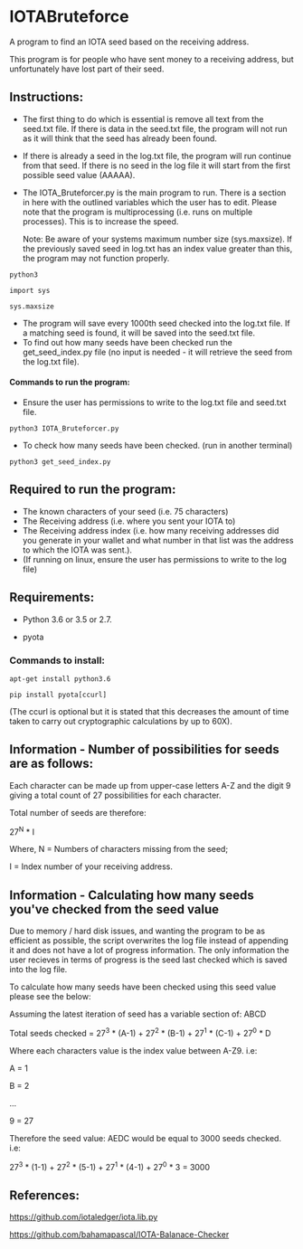 # IOTABruteforce

A program to find an IOTA seed based on the receiving address. 

This program is for people who have sent money to a receiving address, but unfortunately have lost part of their seed.

## Instructions: 

- The first thing to do which is essential is remove all text from the seed.txt file. If there is data in the seed.txt file, the program will not run as it will think that the seed has already been found.
- If there is already a seed in the log.txt file, the program will run continue from that seed. If there is no seed in the log file it will start from the first possible seed value (AAAAA). 
- The IOTA_Bruteforcer.py is the main program to run. There is a section in here with the outlined variables which the user has to edit. Please note that the program is multiprocessing (i.e. runs on multiple processes). This is to increase the speed. 
  
  Note: Be aware of your systems maximum number size (sys.maxsize). If the previously saved seed in log.txt has an index value greater than this, the program may not function properly. 
```
python3
```
```
import sys
```
```
sys.maxsize
```
 
- The program will save every 1000th seed checked into the log.txt file. If a matching seed is found, it will be saved into the seed.txt file. 
- To find out how many seeds have been checked run the get_seed_index.py file (no input is needed - it will retrieve the seed from the log.txt file). 

#### Commands to run the program: 

- Ensure the user has permissions to write to the log.txt file and seed.txt file. 
```
python3 IOTA_Bruteforcer.py
```
- To check how many seeds have been checked. (run in another terminal) 
```
python3 get_seed_index.py
```

## Required to run the program:

- The known characters of your seed (i.e. 75 characters) 
- The Receiving address (i.e. where you sent your IOTA to)
- The Receiving address index (i.e. how many receiving addresses did you generate in your wallet and what number in that list was the address to which the IOTA was sent.). 
- (If running on linux, ensure the user has permissions to write to the log file) 


## Requirements: 
- Python 3.6 or 3.5 or 2.7.

- pyota 

### Commands to install:
```
apt-get install python3.6 
```
```
pip install pyota[ccurl] 
```
(The ccurl is optional but it is stated that this decreases the amount of time taken to carry out cryptographic calculations by up to 60X). 

## Information - Number of possibilities for seeds are as follows: 

Each character can be made up from upper-case letters A-Z and the digit 9 giving a total count of 27 possibilities for each character. 

Total number of seeds are therefore:

27<sup>N</sup> * I

Where, N = Numbers of characters missing from the seed;

I = Index number of your receiving address. 

## Information - Calculating how many seeds you've checked from the seed value 

Due to memory / hard disk issues, and wanting the program to be as efficient as possible, the script overwrites the log file instead of appending it and does not have a lot of progress information. The only information the user recieves in terms of progress is the seed last checked which is saved into the log file. 

To calculate how many seeds have been checked using this seed value please see the below: 

Assuming the latest iteration of seed has a variable section of: ABCD 

Total seeds checked = 27<sup>3</sup> * (A-1) + 27<sup>2</sup> * (B-1) + 27<sup>1</sup> * (C-1) + 27<sup>0</sup> * D 

Where each characters value is the index value between A-Z9. i.e:

A = 1

B = 2 

...

9 = 27 

Therefore the seed value: AEDC would be equal to 3000 seeds checked. i.e:  

27<sup>3</sup> * (1-1) + 27<sup>2</sup> * (5-1) + 27<sup>1</sup> * (4-1) + 27<sup>0</sup> * 3 = 3000

## References: 


https://github.com/iotaledger/iota.lib.py

https://github.com/bahamapascal/IOTA-Balanace-Checker

